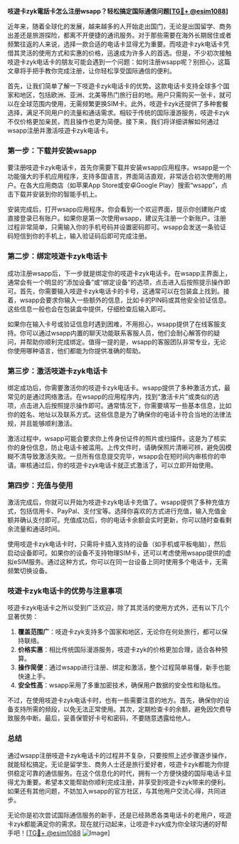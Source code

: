 **吱遊卡zyk電話卡怎么注册wsapp？轻松搞定国际通信问题[[TG💪+ @esim1088](https://t.me/s/esim1088)]**

近年来，随着全球化的发展，越来越多的人开始走出国门，无论是出国留学、商务出差还是旅游探险，都离不开便捷的通讯服务。对于那些需要在海外长期居住或者频繁往返的人来说，选择一款合适的电话卡显得尤为重要。而吱遊卡zyk电话卡凭借其灵活的使用方式和实惠的价格，迅速成为许多人的首选。但是，不少初次接触吱遊卡zyk电话卡的朋友可能会遇到一个问题：如何注册wsapp呢？别担心，这篇文章将手把手教你完成注册，让你轻松享受国际通信的便利。

首先，让我们简单了解一下吱遊卡zyk电话卡的优势。这款电话卡支持全球多个国家和地区，包括欧洲、亚洲、北美等热门旅行目的地。用户只需购买一张卡，就可以在全球范围内使用，无需频繁更换SIM卡。此外，吱遊卡zyk还提供了多种套餐选择，满足不同用户的流量和通话需求。相较于传统的国际漫游服务，吱遊卡zyk不仅价格更加亲民，而且操作也更为简便。接下来，我们将详细讲解如何通过wsapp注册并激活吱遊卡zyk电话卡。

### 第一步：下载并安装wsapp

要注册吱遊卡zyk电话卡，首先你需要下载并安装wsapp应用程序。wsapp是一个功能强大的手机应用程序，支持多国语言，界面简洁直观，非常适合初次使用的用户。在各大应用商店（如苹果App Store或安卓Google Play）搜索“wsapp”，点击下载并安装到你的智能手机上。

安装完成后，打开wsapp应用程序。你会看到一个欢迎界面，提示你创建账户或直接登录已有账户。如果你是第一次使用wsapp，建议先注册一个新账户。注册过程非常简单，只需输入你的手机号码并设置密码即可。wsapp会发送一条验证码短信到你的手机上，输入验证码后即可完成注册。

### 第二步：绑定吱遊卡zyk电话卡

成功注册wsapp后，下一步就是绑定你的吱遊卡zyk电话卡。在wsapp主界面上，通常会有一个明显的“添加设备”或“绑定设备”的选项，点击进入后按照提示操作即可。首先，你需要输入吱遊卡zyk电话卡的卡号，这通常可以在包装盒上找到。接着，wsapp会要求你输入一些额外的信息，比如卡的PIN码或其他安全验证信息。这些信息一般也会在包装盒中提供，仔细检查后输入即可。

如果你在输入卡号或验证信息时遇到困难，不用担心，wsapp提供了在线客服支持。你可以通过wsapp内置的聊天功能联系客服人员，他们会耐心解答你的疑问，并帮助你顺利完成绑定。值得一提的是，wsapp的客服团队非常专业，无论你使用哪种语言，他们都能为你提供准确的帮助。

### 第三步：激活吱遊卡zyk电话卡

绑定成功后，你需要激活你的吱遊卡zyk电话卡。wsapp提供了多种激活方式，最常见的是通过网络激活。在wsapp的应用程序内，找到“激活卡片”或类似的选项，点击进入后按照提示操作即可。通常情况下，你需要填写一些基本信息，比如你的姓名、地址以及联系方式。这些信息是为了确保你的电话卡符合当地的法律法规，并且能够顺利激活。

激活过程中，wsapp可能会要求你上传身份证件的照片或扫描件。这是为了核实你的身份信息，防止电话卡被滥用。上传文件时，请确保照片清晰可辨，避免因模糊不清导致激活失败。一旦所有信息提交完毕，wsapp会在短时间内审核你的申请。审核通过后，你的吱遊卡zyk电话卡就正式激活了，可以立即开始使用。

### 第四步：充值与使用

激活完成后，你就可以开始为吱遊卡zyk电话卡充值了。wsapp提供了多种充值方式，包括信用卡、PayPal、支付宝等。选择你喜欢的方式进行充值，输入充值金额并确认支付即可。充值成功后，你的电话卡余额会实时更新，你可以随时查看剩余流量和通话时间。

使用吱遊卡zyk电话卡时，只需将卡插入支持的设备（如手机或平板电脑），然后启动设备即可。如果你的设备不支持物理SIM卡，还可以考虑使用wsapp提供的虚拟eSIM服务。通过这种方式，你可以在同一台设备上同时使用多个电话卡，无需频繁切换设备。

### 吱遊卡zyk电话卡的优势与注意事项

吱遊卡zyk电话卡之所以受到广泛欢迎，除了其灵活的使用方式外，还有以下几个显著优势：

1. **覆盖范围广**：吱遊卡zyk支持多个国家和地区，无论你在何处旅行，都可以保持联络。
2. **价格实惠**：相比传统国际漫游服务，吱遊卡zyk的价格更加合理，适合各种预算。
3. **操作简便**：通过wsapp进行注册、绑定和激活，整个过程简单易懂，新手也能快速上手。
4. **安全性高**：wsapp采用了多重加密技术，确保用户数据的安全性和隐私性。

不过，在使用吱遊卡zyk电话卡时，也有一些需要注意的地方。首先，确保你的设备支持所需的频段，以免无法正常使用。其次，定期检查卡的余额，避免因欠费导致服务中断。最后，妥善保管好卡号和密码，不要随意透露给他人。

### 总结

通过wsapp注册吱遊卡zyk电话卡的过程并不复杂，只要按照上述步骤逐步操作，就能轻松搞定。无论是留学生、商务人士还是旅行爱好者，吱遊卡zyk都能为你提供稳定可靠的通信服务。在这个信息化的时代，拥有一个方便快捷的国际电话卡显得尤为重要。希望本文能帮助你顺利完成注册，并享受到吱遊卡zyk带来的便利。如果还有其他问题，不妨加入wsapp的官方社区，与其他用户交流心得，共同进步。

无论你是初次尝试国际通信服务的新手，还是已经熟悉各类电话卡的老用户，吱遊卡zyk都能满足你的需求。现在就行动起来，让吱遊卡zyk成为你全球沟通的好帮手吧！[[TG💪+ @esim1088](https://t.me/s/esim1088) ![Image](https://i.postimg.cc/4NQfJmqS/Snipaste-2025-05-13-00-14-12.png)]